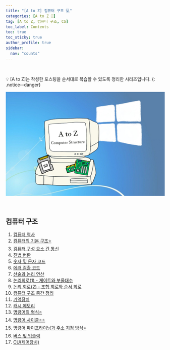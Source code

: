 ```yaml
---
title: "[A to Z] 컴퓨터 구조 💻"
categories: [A to Z 📌]
tag: [A to Z, 컴퓨터 구조, CS]
toc_label: Contents
toc: true
toc_sticky: true
author_profile: true
sidebar:
  nav: "counts"
---
```


<br>

💡 [A to Z]는 작성한 포스팅을 순서대로 복습할 수 있도록 정리한 시리즈입니다.
{: .notice--danger}

![컴퓨터 구조](../../assets/images/2024/%EC%BB%B4%EA%B5%AC.png)

<br>

## 컴퓨터 구조

1. [컴퓨터 역사](https://mynamesieun.github.io/%EC%BB%B4%ED%93%A8%ED%84%B0%20%EA%B5%AC%EC%A1%B0/%EC%BB%B4%ED%93%A8%ED%84%B0-%EC%97%AD%EC%82%AC/)
2. [컴퓨터의 기본 구조⭐](https://mynamesieun.github.io/%EC%BB%B4%ED%93%A8%ED%84%B0%20%EA%B5%AC%EC%A1%B0/%EC%BB%B4%ED%93%A8%ED%84%B0%EC%9D%98-%EA%B8%B0%EB%B3%B8-%EA%B5%AC%EC%A1%B0/)
3. [컴퓨터 구성 요소 간 통신](https://mynamesieun.github.io/%EC%BB%B4%ED%93%A8%ED%84%B0%20%EA%B5%AC%EC%A1%B0/%EC%BB%B4%ED%93%A8%ED%84%B0-%EA%B5%AC%EC%84%B1-%EC%9A%94%EC%86%8C-%EA%B0%84-%ED%86%B5%EC%8B%A0/)
4. [진법 변환](https://mynamesieun.github.io/%EC%BB%B4%ED%93%A8%ED%84%B0%20%EA%B5%AC%EC%A1%B0/%EC%A7%84%EB%B2%95-%EB%B3%80%ED%99%98/)
5. [숫자 및 문자 코드](https://mynamesieun.github.io/%EC%BB%B4%ED%93%A8%ED%84%B0%20%EA%B5%AC%EC%A1%B0/%EC%88%AB%EC%9E%90-%EB%B0%8F-%EB%AC%B8%EC%9E%90-%EC%BD%94%EB%93%9C/)
6. [에러 검출 코드](https://mynamesieun.github.io/%EC%BB%B4%ED%93%A8%ED%84%B0%20%EA%B5%AC%EC%A1%B0/%EC%97%90%EB%9F%AC-%EA%B2%80%EC%B6%9C-%EC%BD%94%EB%93%9C/)
7. [산술과 논리 연산](https://mynamesieun.github.io/%EC%BB%B4%ED%93%A8%ED%84%B0%20%EA%B5%AC%EC%A1%B0/%EC%82%B0%EC%88%A0%EA%B3%BC-%EB%85%BC%EB%A6%AC-%EC%97%B0%EC%82%B0/)
8. [논리회로(1) - 게이트와 부울대수](<https://mynamesieun.github.io/%EC%BB%B4%ED%93%A8%ED%84%B0%20%EA%B5%AC%EC%A1%B0/%EB%85%BC%EB%A6%AC-%ED%9A%8C%EB%A1%9C(1)-%EA%B2%8C%EC%9D%B4%ED%8A%B8%EC%99%80-%EB%B6%80%EC%9A%B8%EB%8C%80%EC%88%98/>)
9. [논리 회로(2) - 조합 회로와 순서 회로](<https://mynamesieun.github.io/%EC%BB%B4%ED%93%A8%ED%84%B0%20%EA%B5%AC%EC%A1%B0/%EB%85%BC%EB%A6%AC-%ED%9A%8C%EB%A1%9C(2)-%EC%A1%B0%ED%95%A9-%ED%9A%8C%EB%A1%9C%EC%99%80-%EC%88%9C%EC%84%9C-%ED%9A%8C%EB%A1%9C/>)
10. [컴퓨터 구조 중간 정리](https://mynamesieun.github.io/%EC%BB%B4%ED%93%A8%ED%84%B0%20%EA%B5%AC%EC%A1%B0/%EC%BB%B4%ED%93%A8%ED%84%B0-%EA%B5%AC%EC%A1%B0-%EC%A4%91%EA%B0%84-%EC%A0%95%EB%A6%AC/)
11. [기억장치](https://mynamesieun.github.io/%EC%BB%B4%ED%93%A8%ED%84%B0%20%EA%B5%AC%EC%A1%B0/%EA%B8%B0%EC%96%B5%EC%9E%A5%EC%B9%98/)
12. [캐시 메모리](https://mynamesieun.github.io/%EC%BB%B4%ED%93%A8%ED%84%B0%20%EA%B5%AC%EC%A1%B0/%EC%BA%90%EC%8B%9C-%EB%A9%94%EB%AA%A8%EB%A6%AC/)
13. [명령어의 형식⭐](https://mynamesieun.github.io/%EC%BB%B4%ED%93%A8%ED%84%B0%20%EA%B5%AC%EC%A1%B0/%EB%AA%85%EB%A0%B9%EC%96%B4%EC%9D%98-%ED%98%95%EC%8B%9D/)
14. [명령어 사이클⭐⭐](https://mynamesieun.github.io/%EC%BB%B4%ED%93%A8%ED%84%B0%20%EA%B5%AC%EC%A1%B0/%EB%AA%85%EB%A0%B9%EC%96%B4-%EC%82%AC%EC%9D%B4%ED%81%B4/)
15. [명령어 파이프라이닝과 주소 지정 방식⭐](https://mynamesieun.github.io/%EC%BB%B4%ED%93%A8%ED%84%B0%20%EA%B5%AC%EC%A1%B0/%EB%AA%85%EB%A0%B9%EC%96%B4-%ED%8C%8C%EC%9D%B4%ED%94%84%EB%9D%BC%EC%9D%B4%EB%8B%9D%EA%B3%BC-%EC%A3%BC%EC%86%8C-%EC%A7%80%EC%A0%95-%EB%B0%A9%EC%8B%9D/)
16. [버스 및 입출력](https://mynamesieun.github.io/%EC%BB%B4%ED%93%A8%ED%84%B0%20%EA%B5%AC%EC%A1%B0/%EB%B2%84%EC%8A%A4-%EB%B0%8F-%EC%9E%85%EC%B6%9C%EB%A0%A5/)
17. [CU(제어장치)](<https://mynamesieun.github.io/%EC%BB%B4%ED%93%A8%ED%84%B0%20%EA%B5%AC%EC%A1%B0/CU(%EC%A0%9C%EC%96%B4%EC%9E%A5%EC%B9%98)/>)

<br>
